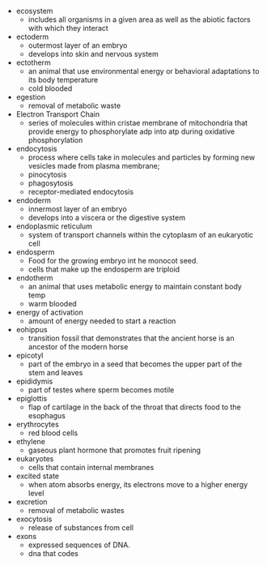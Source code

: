- ecosystem
	- includes all organisms in a given area as well as the abiotic factors with which they interact
- ectoderm
	- outermost layer of an embryo
	- develops into skin and nervous system
- ectotherm
	- an animal that use environmental energy or behavioral adaptations to its body temperature
	- cold blooded
- egestion
	- removal of metabolic waste
- Electron Transport Chain
	- series of molecules within cristae membrane of mitochondria that provide energy to phosphorylate adp into atp during oxidative phosphorylation
- endocytosis
	- process where cells take in molecules and particles by forming new vesicles made from plasma membrane;
	- pinocytosis
	- phagosytosis
	- receptor-mediated endocytosis
- endoderm
	- innermost layer of an embryo
	- develops into a viscera or the digestive system
- endoplasmic reticulum
	- system of transport channels within the cytoplasm of an eukaryotic cell
- endosperm
	- Food for the growing embryo int he monocot seed.
	- cells that make up the endosperm are triploid
- endotherm
	- an animal that uses metabolic energy to maintain constant body temp
	- warm blooded
- energy of activation
	- amount of energy needed to start a reaction
- eohippus
	- transition fossil that demonstrates that the ancient horse is an ancestor of the modern horse
- epicotyl
	- part of the embryo in a seed that becomes the upper part of the stem and leaves
- epididymis
	- part of testes where sperm becomes motile
- epiglottis
	- flap of cartilage in the back of the throat that directs food to the esophagus
- erythrocytes
	- red blood cells
- ethylene
	- gaseous plant hormone that promotes fruit ripening
- eukaryotes
	- cells that contain internal membranes
- excited state
	- when atom absorbs energy, its electrons move to a higher energy level
- excretion
	- removal of metabolic wastes
- exocytosis
	- release of substances from cell
- exons
	- expressed sequences of DNA.
	- dna that codes